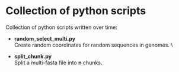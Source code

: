 # Collection of python scripts
Collection of python scripts written over time:

- **random_select_multi.py**
\
Create random coordinates for random sequences in genomes.
\

- **split_chunk.py**
\
Split a multi-fasta file into **n** chunks.